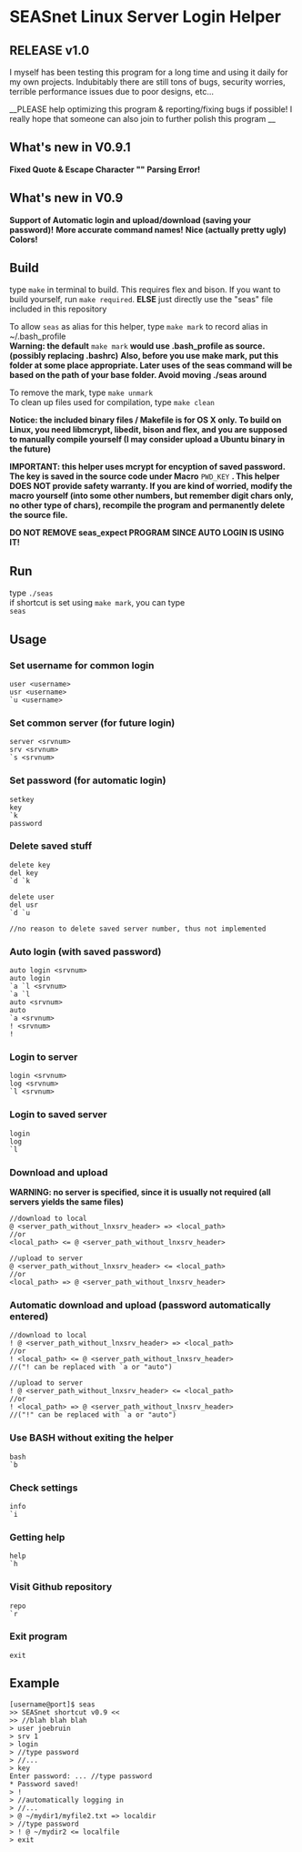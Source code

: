 # SEASnet Linux Server Login Helper

## RELEASE v1.0
I myself has been testing this program for a long time and using it daily for my own projects. Indubitably there are still tons of bugs, security worries, terrible performance issues due to poor designs, etc...

__PLEASE help optimizing this program & reporting/fixing bugs if possible! I really hope that someone can also join to further polish this program __

## What's new in V0.9.1
__Fixed Quote & Escape Character "\" Parsing Error!__

## What's new in V0.9
__Support of Automatic login and upload/download (saving your password)!__
__More accurate command names!__
__Nice (actually pretty ugly) Colors!__

## Build
type `make` in terminal to build.
This requires flex and bison. If you want to build yourself, run `make required`. __ELSE__ just directly use the "seas" file included in this repository

To allow `seas` as alias for this helper, type `make mark` to record alias in ~/.bash_profile  
__Warning: the default__ `make mark` __would use .bash_profile as source. (possibly replacing .bashrc)__
__Also, before you use make mark, put this folder at some place appropriate. Later uses of the seas command will be based on the path of your base folder. Avoid moving ./seas around__

To remove the mark, type `make unmark`  
To clean up files used for compilation, type `make clean`

__Notice: the included binary files / Makefile is for OS X only. To build on Linux, you need libmcrypt, libedit, bison and flex, and you are supposed to manually compile yourself (I may consider upload a Ubuntu binary in the future)__

__IMPORTANT: this helper uses mcrypt for encyption of saved password. The key is saved in the source code under Macro__ `PWD_KEY` __. This helper DOES NOT provide safety warranty. If you are kind of worried, modify the macro yourself (into some other numbers, but remember digit chars only, no other type of chars), recompile the program and permanently delete the source file.__

__DO NOT REMOVE seas_expect PROGRAM SINCE AUTO LOGIN IS USING IT!__

## Run
type
`./seas`  
if shortcut is set using `make mark`, you can type  
`seas`

## Usage

### Set username for common login
```
user <username>
usr <username>
`u <username>
```

### Set common server (for future login)
```
server <srvnum>
srv <srvnum>
`s <srvnum>
```

### Set password (for automatic login)
```
setkey
key
`k
password
```

### Delete saved stuff
```
delete key
del key
`d `k

delete user
del usr
`d `u

//no reason to delete saved server number, thus not implemented
```

### Auto login (with saved password)
```
auto login <srvnum>
auto login
`a `l <srvnum>
`a `l
auto <srvnum>
auto
`a <srvnum>
! <srvnum>
!
```

### Login to server
```
login <srvnum>
log <srvnum>
`l <srvnum>
```

### Login to saved server
```
login
log
`l
```

### Download and upload
__WARNING: no server is specified, since it is usually not required (all servers yields the same files)__
```
//download to local
@ <server_path_without_lnxsrv_header> => <local_path>
//or
<local_path> <= @ <server_path_without_lnxsrv_header>

//upload to server
@ <server_path_without_lnxsrv_header> <= <local_path>
//or
<local_path> => @ <server_path_without_lnxsrv_header>
```

### Automatic download and upload (password automatically entered)
```
//download to local
! @ <server_path_without_lnxsrv_header> => <local_path>
//or
! <local_path> <= @ <server_path_without_lnxsrv_header>
//("! can be replaced with `a or "auto")

//upload to server
! @ <server_path_without_lnxsrv_header> <= <local_path>
//or
! <local_path> => @ <server_path_without_lnxsrv_header>
//("!" can be replaced with `a or "auto")
```

### Use BASH without exiting the helper
```
bash
`b
```

### Check settings
```
info
`i
```

### Getting help
```
help
`h
```

### Visit Github repository
```
repo
`r
```

### Exit program
```
exit
```

## Example
```
[username@port]$ seas
>> SEASnet shortcut v0.9 <<
>> //blah blah blah
> user joebruin
> srv 1
> login
> //type password
> //...
> key
Enter password: ... //type password
* Password saved!
> !
> //automatically logging in
> //...
> @ ~/mydir1/myfile2.txt => localdir
> //type password
> ! @ ~/mydir2 <= localfile
> exit
```
